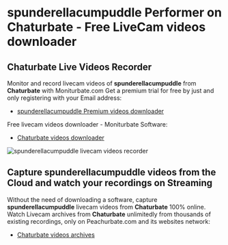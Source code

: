 # spunderellacumpuddle Performer on Chaturbate - Free LiveCam videos downloader

## Chaturbate Live Videos Recorder

Monitor and record livecam videos of **spunderellacumpuddle** from **Chaturbate** with Moniturbate.com
Get a premium trial for free by just and only registering with your Email address:
* [spunderellacumpuddle Premium videos downloader](https://moniturbate.com/request-demo-licence-key.html)

Free livecam videos downloader - Moniturbate Software:
* [Chaturbate videos downloader](https://moniturbate.com/moniturbate-download-software.html)

![spunderellacumpuddle livecam videos recorder](https://peachurnet.com/templates/moniturbate-software.png)


## Capture spunderellacumpuddle videos from the Cloud and watch your recordings on Streaming

Without the need of downloading a software, capture **spunderellacumpuddle** livecam videos from **Chaturbate** 100% online.
Watch Livecam archives from **Chaturbate** unlimitedly from thousands of existing recordings, only on Peachurbate.com and its websites network:
* [Chaturbate videos archives](https://peachurnet.com/)